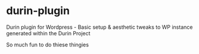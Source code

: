 # durin-plugin
Durin plugin for Wordpress - Basic setup &amp; aesthetic tweaks to WP instance generated within the Durin Project

So much fun to do thiese thingies
